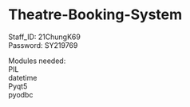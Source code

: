 # Theatre-Booking-System

Staff_ID: 21ChungK69   
Password: SY219769
  
Modules needed:  
PIL  
datetime  
Pyqt5  
pyodbc  
